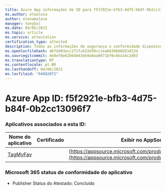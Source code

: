 ```yaml
---
title: Azure App informações de ID para f5f2921e-bfb3-4d75-b84f-0b2cc13096f7
ms.author: elmalova
author: elenamalova
manager: tonybal
ms.date: 04/05/2022
ms.topic: article
ms.service: attestation
certification_type: attested
description: Todas as informações de segurança e conformidade disponíveis para f5f2921e-bfb3-4d75-b84f-0b2cc13096f7.
ms.openlocfilehash: 467dd03ecc271fcb32d39cc1ea0439b66b53d13d
ms.sourcegitcommit: 4e8ef8e62b64b63eb9a9aa8971bf0c6ba14c2d03
ms.translationtype: MT
ms.contentlocale: pt-BR
ms.lasthandoff: 04/06/2022
ms.locfileid: "64682072"
---
```

# <a name="azure-app-id-f5f2921e-bfb3-4d75-b84f-0b2cc13096f7"></a>Azure App ID: f5f2921e-bfb3-4d75-b84f-0b2cc13096f7


### <a name="apps-associated-with-this-id"></a>Aplicativos associados a esta ID:
| **Nome do aplicativo** | **Certificado** | **Exibir no AppSource** |
|--------------|---------------|-----------------------|
| [TagMyFav](../forward/WA200002713.md) |  | [https://appsource.microsoft.com/product/office/WA200002713](https://appsource.microsoft.com/product/office/WA200002713) |

### <a name="microsoft-365-app-compliance-status"></a>Microsoft 365 status de conformidade do aplicativo
- Publisher Status do Atestado: Concluído
